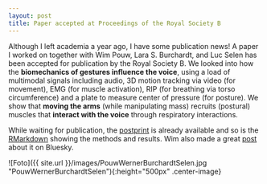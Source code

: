 ```yaml
---
layout: post
title: Paper accepted at Proceedings of the Royal Society B
---
```

Although I left academia a year ago, I have some publication news!
A paper I worked on together with Wim Pouw, Lara S. Burchardt, and Luc Selen has been accepted for publication by the Royal Society B.
We looked into how the **biomechanics of gestures influence the voice**, using a load of multimodal signals including audio, 3D motion tracking via video (for movement), EMG (for muscle activation), RIP (for breathing via torso circumference) and a plate to measure center of pressure (for posture).
We show that **moving the arms** (while manipulating mass) recruits (postural) muscles that **interact with the voice** through respiratory interactions.

While waiting for publication, the [postprint](https://wimpouw.com/files/Pouwetalkinetics.pdf) is already available and so is the [RMarkdown](https://wimpouw.github.io/kineticsvoice/) showing the methods and results.
Wim also made a great [post](https://bsky.app/profile/wimpouw.bsky.social/post/3ll6t7kazbk2j) about it on Bluesky.

![Foto]({{ site.url }}/images/PouwWernerBurchardtSelen.jpg "PouwWernerBurchardtSelen"){:height="500px" .center-image} 

